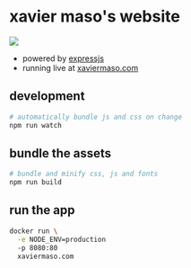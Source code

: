 # xavier maso's website

  ![](https://travis-ci.org/Pamplemousse/xaviermaso.com.svg?branch=master)

  * powered by [expressjs](http://expressjs.com/)
  * running live at [xaviermaso.com](http://xaviermaso.com/)

## development

```bash
# automatically bundle js and css on change
npm run watch
```

## bundle the assets

```bash
# bundle and minify css, js and fonts
npm run build
```

## run the app
```bash
docker run \
  -e NODE_ENV=production
  -p 8080:80
  xaviermaso.com
```
